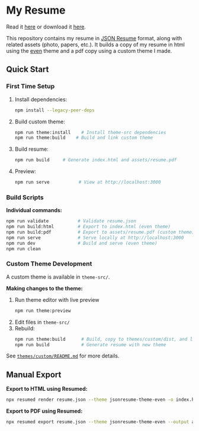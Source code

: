 # My Resume

Read it [here](https://ricccec.github.io/resume/) or download it [here](https://ricccec.github.io/resume/assets/resume.pdf).

This repository contains my resume in [JSON Resume](https://jsonresume.org/) format, along with related assets (photo, papers, etc.). It builds a copy of my resume in html using the [even](https://github.com/rbardini/jsonresume-theme-even) theme and a pdf copy using a custom theme I made.

## Quick Start

### First Time Setup

1. Install dependencies:
   ```bash
   npm install --legacy-peer-deps
   ```

2. Build custom theme:
   ```bash
   npm run theme:install    # Install theme-src dependencies
   npm run theme:build    # Build and link custom theme
   ```

3. Build resume:
   ```bash
   npm run build     # Generate index.html and assets/resume.pdf
   ```

4. Preview:
   ```bash
   npm run serve           # View at http://localhost:3000
   ```

### Build Scripts

**Individual commands:**
```bash
npm run validate           # Validate resume.json
npm run build:html         # Export to index.html (even theme)
npm run build:pdf          # Export to assets/resume.pdf (custom theme)
npm run serve              # Serve locally at http://localhost:3000
npm run dev                # Build and serve (even theme)
npm run clean              
```

### Custom Theme Development

A custom theme is available in `theme-src/`.

**Making changes to the theme:**
1. Run theme editor with live preview
   ```bash
   npm run theme:preview
   ```
2. Edit files in `theme-src/`
3. Rebuild:
   ```bash
   npm run theme:build      # Build, copy to themes/custom/dist, and link
   npm run build            # Generate resume with new theme
   ```

See [`themes/custom/README.md`](themes/custom/README.md) for more details.

## Manual Export

**Export to HTML using Resumed:**
```bash
npx resumed render resume.json --theme jsonresume-theme-even -o index.html
```

**Export to PDF using Resumed:**
```bash
npx resumed export resume.json --theme jsonresume-theme-even --output assets/resume.pdf
```